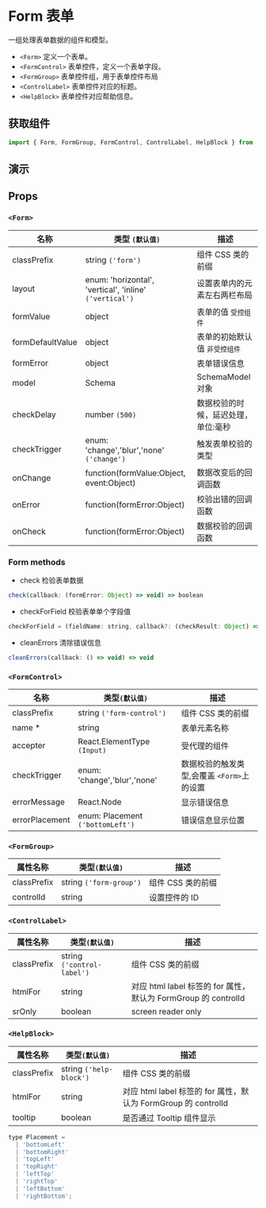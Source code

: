 # Form 表单

一组处理表单数据的组件和模型。

* `<Form>` 定义一个表单。
* `<FormControl>` 表单控件，定义一个表单字段。
* `<FormGroup>` 表单控件组，用于表单控件布局
* `<ControlLabel>` 表单控件对应的标题。
* `<HelpBlock>` 表单控件对应帮助信息。

## 获取组件

```js
import { Form, FormGroup, FormControl, ControlLabel, HelpBlock } from 'rsuite';
```

## 演示

<!--{demo}-->

## Props

### `<Form>`

| 名称             | 类型 `(默认值)`                                         | 描述                                |
| ---------------- | ------------------------------------------------------- | ----------------------------------- |
| classPrefix      | string `('form')`                                       | 组件 CSS 类的前缀                   |
| layout           | enum: 'horizontal', 'vertical', 'inline' `('vertical')` | 设置表单内的元素左右两栏布局        |
| formValue        | object                                                  | 表单的值 `受控组件`                 |
| formDefaultValue | object                                                  | 表单的初始默认值 `非受控组件`       |
| formError        | object                                                  | 表单错误信息                        |
| model            | Schema                                                  | SchemaModel 对象                    |
| checkDelay       | number `(500)`                                          | 数据校验的时候，延迟处理，单位:毫秒 |
| checkTrigger     | enum: 'change','blur','none' `('change')`               | 触发表单校验的类型                  |
| onChange         | function(formValue:Object, event:Object)                | 数据改变后的回调函数                |
| onError          | function(formError:Object)                              | 校验出错的回调函数                  |
| onCheck          | function(formError:Object)                              | 数据校验的回调函数                  |


### Form methods

-  check  检验表单数据

```js
check(callback: (formError: Object) => void) => boolean
```

-  checkForField 校验表单单个字段值

```js
checkForField = (fieldName: string, callback?: (checkResult: Object) => void) => boolean
```


-  cleanErrors 清除错误信息


```js
cleanErrors(callback: () => void) => void
```


### `<FormControl>`

| 名称           | 类型`(默认值)`                   | 描述                                       |
| -------------- | -------------------------------- | ------------------------------------------ |
| classPrefix    | string `('form-control')`        | 组件 CSS 类的前缀                          |
| name \*        | string                           | 表单元素名称                               |
| accepter       | React.ElementType `(Input)`      | 受代理的组件                               |
| checkTrigger   | enum: 'change','blur','none'     | 数据校验的触发类型,会覆盖 `<Form>`上的设置 |
| errorMessage   | React.Node                       | 显示错误信息                               |
| errorPlacement | enum: Placement `('bottomLeft')` | 错误信息显示位置                           |

### `<FormGroup>`

| 属性名称    | 类型`(默认值)`          | 描述              |
| ----------- | ----------------------- | ----------------- |
| classPrefix | string `('form-group')` | 组件 CSS 类的前缀 |
| controlId   | string                  | 设置控件的 ID     |

### `<ControlLabel>`

| 属性名称    | 类型`(默认值)`             | 描述                                                           |
| ----------- | -------------------------- | -------------------------------------------------------------- |
| classPrefix | string `('control-label')` | 组件 CSS 类的前缀                                              |
| htmlFor     | string                     | 对应 html label 标签的 for 属性，默认为 FormGroup 的 controlId |
| srOnly      | boolean                    | screen reader only                                             |

### `<HelpBlock>`

| 属性名称    | 类型`(默认值)`          | 描述                                                           |
| ----------- | ----------------------- | -------------------------------------------------------------- |
| classPrefix | string `('help-block')` | 组件 CSS 类的前缀                                              |
| htmlFor     | string                  | 对应 html label 标签的 for 属性，默认为 FormGroup 的 controlId |
| tooltip     | boolean                 | 是否通过 Tooltip 组件显示                                      |

```js
type Placement =
  | 'bottomLeft'
  | 'bottomRight'
  | 'topLeft'
  | 'topRight'
  | 'leftTop'
  | 'rightTop'
  | 'leftBottom'
  | 'rightBottom';
```

